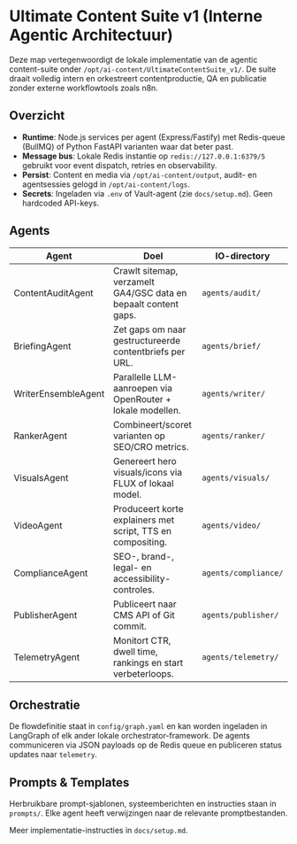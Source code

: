 # Ultimate Content Suite v1 (Interne Agentic Architectuur)

Deze map vertegenwoordigt de lokale implementatie van de agentic content-suite onder `/opt/ai-content/UltimateContentSuite_v1/`. De suite draait volledig intern en orkestreert contentproductie, QA en publicatie zonder externe workflowtools zoals n8n.

## Overzicht
- **Runtime**: Node.js services per agent (Express/Fastify) met Redis-queue (BullMQ) of Python FastAPI varianten waar dat beter past.
- **Message bus**: Lokale Redis instantie op `redis://127.0.0.1:6379/5` gebruikt voor event dispatch, retries en observability.
- **Persist**: Content en media via `/opt/ai-content/output`, audit- en agentsessies gelogd in `/opt/ai-content/logs`.
- **Secrets**: Ingeladen via `.env` of Vault-agent (zie `docs/setup.md`). Geen hardcoded API-keys.

## Agents
| Agent | Doel | IO-directory |
| --- | --- | --- |
| ContentAuditAgent | Crawlt sitemap, verzamelt GA4/GSC data en bepaalt content gaps. | `agents/audit/` |
| BriefingAgent | Zet gaps om naar gestructureerde contentbriefs per URL. | `agents/brief/` |
| WriterEnsembleAgent | Parallelle LLM-aanroepen via OpenRouter + lokale modellen. | `agents/writer/` |
| RankerAgent | Combineert/scoret varianten op SEO/CRO metrics. | `agents/ranker/` |
| VisualsAgent | Genereert hero visuals/icons via FLUX of lokaal model. | `agents/visuals/` |
| VideoAgent | Produceert korte explainers met script, TTS en compositing. | `agents/video/` |
| ComplianceAgent | SEO-, brand-, legal- en accessibility-controles. | `agents/compliance/` |
| PublisherAgent | Publiceert naar CMS API of Git commit. | `agents/publisher/` |
| TelemetryAgent | Monitort CTR, dwell time, rankings en start verbeterloops. | `agents/telemetry/` |

## Orchestratie
De flowdefinitie staat in `config/graph.yaml` en kan worden ingeladen in LangGraph of elk ander lokale orchestrator-framework. De agents communiceren via JSON payloads op de Redis queue en publiceren status updates naar `telemetry`.

## Prompts & Templates
Herbruikbare prompt-sjablonen, systeemberichten en instructies staan in `prompts/`. Elke agent heeft verwijzingen naar de relevante promptbestanden.

Meer implementatie-instructies in `docs/setup.md`.
